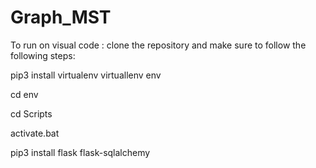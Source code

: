 # Graph_MST

To run on visual code :
clone the repository and make sure to follow the following steps: 

pip3 install virtualenv
virtuallenv env

cd env

cd Scripts

activate.bat

pip3 install flask flask-sqlalchemy
